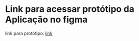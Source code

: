 # Link para acessar protótipo da Aplicação no figma

link para protótipo: [link](https://www.figma.com/file/9yGbl9crtJ86eIJFcWfbOv/Untitled?t=TSdvHRmnxb5CALPJ-6)
